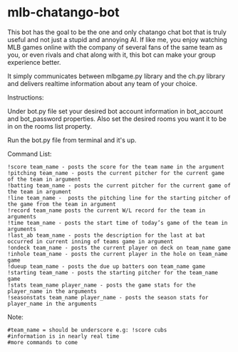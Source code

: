 # mlb-chatango-bot
This bot has the goal to be the one and only chatango chat bot that is truly useful and not just a stupid and annoying AI.  If like me, you enjoy watching MLB games online with the company of several fans of the same team as you, or even rivals and chat along with it, this bot can make your group experience better.

It simply communicates between mlbgame.py library and the ch.py library and delivers realtime information about any team of your choice.

Instructions:

Under bot.py file set your desired bot account information in bot_account and bot_password properties. Also set the desired rooms you want it to be in on the rooms list property.

Run the bot.py file from terminal and it's up.

Command List:

    !score team_name - posts the score for the team name in the argument
    !pitching team_name - posts the current pitcher for the current game of the team in argument
    !batting team_name - posts the current pitcher for the current game of the team in argument
    !line team_name -  posts the pitching line for the starting pitcher of the game from the team in argument
    !record team_name posts the current W/L record for the team in arguments
    !time team_name - posts the start time of today’s game of the team in arguments
    !last_ab team_name - posts the description for the last at bat occurred in current inning of teams game in argument
    !ondeck team_name - posts the current player on deck on team_name game
    !inhole team_name - posts the current player in the hole on team_name game
    !dueup team_name - posts the due up batters oon team_name game
    !starting team_name - posts the starting pitcher for the team_name game
    !stats team_name player_name - posts the game stats for the player_name in the arguments
    !seasonstats team_name player_name - posts the season stats for player_name in the arguments

Note:

    #team_name = should be underscore e.g: !score cubs
    #information is in nearly real time
    #more commands to come
